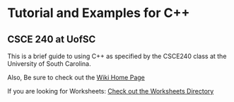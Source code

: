 # Tutorial and Examples for C++
## CSCE 240 at UofSC

This is a brief guide to using C++ as specified by the CSCE240 class at the University of South Carolina.

Also, Be sure to check out the [Wiki Home Page](https://github.com/Nesdood007/CSCE240S2017/wiki)

If you are looking for Worksheets: [Check out the Worksheets Directory](https://github.com/Nesdood007/CSCE240S2017/tree/master/Worksheets)
